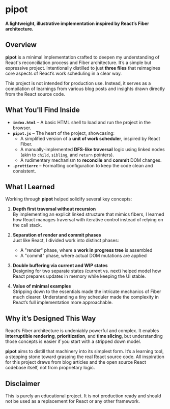 # pipot

**A lightweight, illustrative implementation inspired by React’s Fiber architecture.**

## Overview

**pipot** is a minimal implementation crafted to deepen my understanding of React's reconciliation process and Fiber architecture. It’s a simple but expressive project. Intentionally distilled to just **three files** that reimagines core aspects of React’s work scheduling in a clear way.

This project is not intended for production use. Instead, it serves as a compilation of learnings from various blog posts and insights drawn directly from the React source code.

## What You'll Find Inside

- **`index.html`** – A basic HTML shell to load and run the project in the browser.
- **`pipot.js`** – The heart of the project, showcasing:
  - A simplified version of a **unit of work scheduler**, inspired by React Fiber.
  - A manually-implemented **DFS-like traversal** logic using linked nodes (akin to `child`, `sibling`, and `return` pointers).
  - A rudimentary mechanism to **reconcile** and **commit** DOM changes.
- **`.prettierrc`** – Formatting configuration to keep the code clean and consistent.

## What I Learned

Working through **pipot** helped solidify several key concepts:

1. **Depth first traversal without recursion**  
   By implementing an explicit linked structure that mimics fibers, I learned how React manages traversal with iterative control instead of relying on the call stack.

2. **Separation of render and commit phases**  
   Just like React, I divided work into distinct phases:
   - A "render" phase, where a **work in progress tree** is assembled
   - A "commit" phase, where actual DOM mutations are applied

3. **Double buffering via current and WIP states**  
   Designing for two separate states (current vs. next) helped model how React prepares updates in memory while keeping the UI stable.

4. **Value of minimal examples**  
   Stripping down to the essentials made the intricate mechanics of Fiber much clearer. Understanding a tiny scheduler made the complexity in React’s full implementation more approachable.

## Why it’s Designed This Way

React’s Fiber architecture is undeniably powerful and complex. It enables **interruptible rendering**, **prioritization**, and **time slicing**, but understanding those concepts is easier if you start with a stripped down model.

**pipot** aims to distill that machinery into its simplest form. It’s a learning tool, a stepping stone toward grasping the real React source code. All inspiration for this project draws from blog articles and the open source React codebase itself, not from proprietary logic.

## Disclaimer

This is purely an educational project. It is not production ready and should not be used as a replacement for React or any other framework.